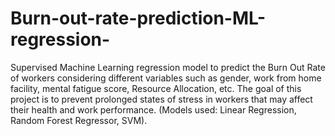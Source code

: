 # Burn-out-rate-prediction-ML-regression-

Supervised Machine Learning regression model to predict the Burn Out Rate of workers considering different variables such as gender, work from home facility, mental fatigue score, Resource Allocation, etc. The goal of this project is to prevent prolonged states of stress in workers that may affect their health and work performance. (Models used: Linear Regression, Random Forest Regressor, SVM).
